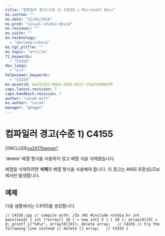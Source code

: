 ```yaml
---
title: "컴파일러 경고(수준 1) C4155 | Microsoft Docs"
ms.custom: ""
ms.date: "12/03/2016"
ms.prod: "visual-studio-dev14"
ms.reviewer: ""
ms.suite: ""
ms.technology: 
  - "devlang-csharp"
ms.tgt_pltfrm: ""
ms.topic: "article"
f1_keywords: 
  - "C4155"
dev_langs: 
  - "C++"
helpviewer_keywords: 
  - "C4155"
ms.assetid: ba233353-09e3-4195-8127-13a27ddd8d70
caps.latest.revision: 7
caps.handback.revision: 7
author: "corob-msft"
ms.author: "corob"
manager: "ghogen"
---
```

# 컴파일러 경고(수준 1) C4155
[!INCLUDE[vs2017banner](../../assembler/inline/includes/vs2017banner.md)]

'delete' 배열 형식을 사용하지 않고 배열 식을 삭제했습니다.  
  
 배열을 삭제하려면 **삭제**의 배열 형식을 사용해야 합니다. 이 경고는 ANSI 호환성\(\/Za\)에서만 발생합니다.  
  
## 예제  
 다음 샘플에서는 C4155를 생성합니다.  
  
```  
// C4155.cpp // compile with: /Za /W1 #include <stdio.h> int main(void) { int (*array)[ 10 ] = new int[ 5 ] [ 10 ]; array[0][0] = 8; printf_s("%d\n", array[0][0]); delete array;   // C4155 // try the following line instead // delete [] array;   // C4155 }  
```